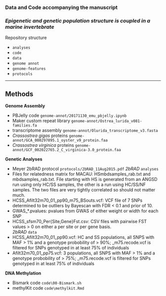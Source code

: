 ### Data and Code accompanying the manuscript
### _Epigenetic and genetic population structure is coupled in a marine invertebrate_

Repository structure
- `analyses`
- `code`
- `data`
- `genome annot`
- `genome-features`
- `protocols`





---


## Methods

**Genome Assembly**    
- PBJelly code `genome-annot/20171130_emu_pbjelly.ipynb`
- Maker custom repeat library `genome-annot/Ostrea_lurida_v081-families.fa`
- transcriptome assembly `genome-annot/Olurida_transcriptome_v3.fasta`
- _Crassostrea gigas_ proteins `genome-annot/GCA_000297895.1_oyster_v9_protein.faa`
- _Crassostrea virginica_ proteins `genome-annot/GCF_002022765.2_C_virginica-3.0_protein.faa`

**Genetic Analyses**
- Meyer 2bRAD protocol `protocols/2bRAD_11Aug2015.pdf`
_2bRAD_ `analyses`     
- Files for relatedness matrix for MACAU: HSmbdsamples_rab.txt and mbdsamples_rab.txt. File starting with HS is generated from an ANGSD run using only HC/SS samples, the other is a run using HC/SS/NF samples. The two files are very tightly correlated so should not matter much.
- HCSS_Afilt32m70_01_pp90_m75_BSouts.vcf: VCF file of 7 SNPs determined to be outliers by Bayescan with FDR < 0.1 and prior of 10.
- GWAS_\*.pvalues: pvalues from GWAS of either weight or width for each SNP  
- HCSS_sfsm70_Per{Site,Gene}Fst.csv: CSV files with pairwise FST values > 0 on either a per site or per gene basis.  
_2bRAD_ `data`  
- HCSS_Afilt32m70_01_pp90.vcf: HC and SS populations, all SNPS with MAF > 1% and a genotype probobility of > 90%; \_m75.recode.vcf is filtered for SNPs genotyped in at least 75% of individuals
- Afilt32m70_01_pp75.vcf: 3 populations, all SNPS with MAF > 1% and a genotype probobility of > 75%; \_m75.recode.vcf is filtered for SNPs genotyped in at least 75% of individuals

**DNA Methylation**   
- Bismark code `code\00-Bismark.sh`
- methylKit code `code\methylkit.Rmd`
